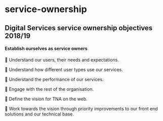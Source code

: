 # service-ownership
## Digital Services service ownership objectives 2018/19

#### Establish ourselves as service owners

	Understand our users, their needs and expectations.

	Understand how different user types use our services.

	Understand the performance of our services.

	Engage with the rest of the organisation.

	Define the vision for TNA on the web.

	Work towards the vision through priority improvements to our front end solutions and our technical base.

